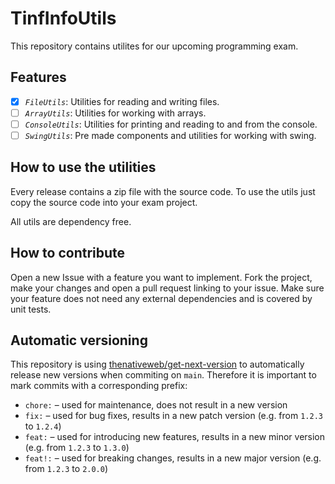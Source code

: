 # TinfInfoUtils

This repository contains utilites for our upcoming programming exam.

## Features

- [x] *`FileUtils`*: Utilities for reading and writing files.
- [ ] *`ArrayUtils`*: Utilities for working with arrays.
- [ ] *`ConsoleUtils`*: Utilities for printing and reading to and from the console.
- [ ] *`SwingUtils`*: Pre made components and utilities for working with swing.

## How to use the utilities

Every release contains a zip file with the source code. To use the utils just copy the source code into your exam project.

All utils are dependency free.

## How to contribute

Open a new Issue with a feature you want to implement. Fork the project, make your changes and open a pull request linking to your issue. Make sure your feature does not need any external dependencies and is covered by unit tests.

## Automatic versioning

This repository is using [thenativeweb/get-next-version](https://github.com/thenativeweb/get-next-version) to automatically release new versions when commiting on `main`. Therefore it is important to mark commits with a corresponding prefix:
- `chore:` – used for maintenance, does not result in a new version
- `fix:` – used for bug fixes, results in a new patch version (e.g. from `1.2.3` to `1.2.4`)
- `feat:` – used for introducing new features, results in a new minor version (e.g. from `1.2.3` to `1.3.0`)
- `feat!:` – used for breaking changes, results in a new major version (e.g. from `1.2.3` to `2.0.0`)


